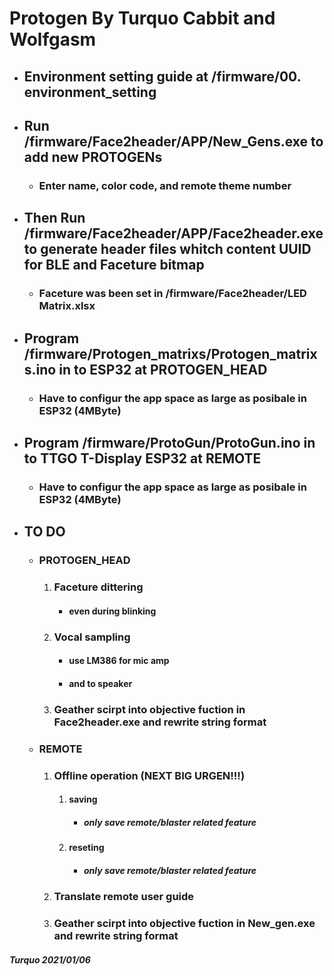 # Protogen By Turquo Cabbit and Wolfgasm

* ## Environment setting guide at /firmware/00. environment_setting

* ## Run /firmware/Face2header/APP/New_Gens.exe to add new PROTOGENs
    * ### Enter name, color code, and remote theme number

* ## Then Run /firmware/Face2header/APP/Face2header.exe to generate header files whitch content UUID for BLE and Faceture bitmap
    * ### Faceture was been set in /firmware/Face2header/LED Matrix.xlsx

* ## Program /firmware/Protogen_matrixs/Protogen_matrixs.ino in to ESP32 at PROTOGEN_HEAD
    * ### Have to configur the app space as large as posibale in ESP32 (4MByte)

* ## Program /firmware/ProtoGun/ProtoGun.ino in to TTGO T-Display ESP32 at REMOTE
    * ### Have to configur the app space as large as posibale in ESP32 (4MByte)


* ## TO DO
    * ### PROTOGEN_HEAD
        1. ### Faceture dittering
            * #### even during blinking
        2. ### Vocal sampling
            * #### use LM386 for mic amp
            * #### and to speaker      
        3. ### Geather scirpt into objective fuction in Face2header.exe and rewrite string format

    * ### REMOTE
        1. ### Offline operation (NEXT BIG URGEN!!!)
            1. #### saving
                * ##### only save remote/blaster related feature
            2. #### reseting
                * ##### only save remote/blaster related feature
        2. ### Translate remote user guide
        3. ### Geather scirpt into objective fuction in New_gen.exe and rewrite string format

#####  Turquo   2021/01/06
